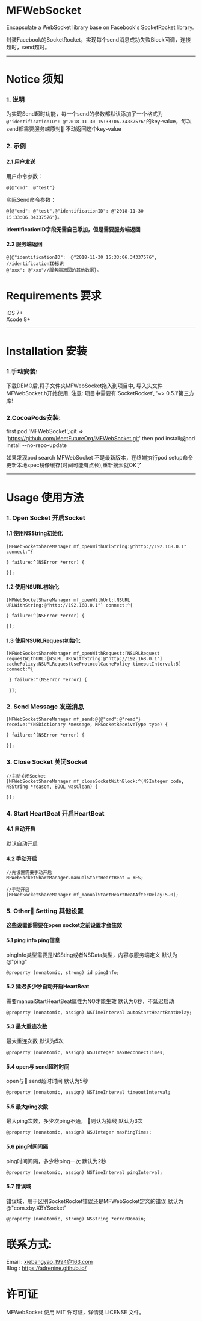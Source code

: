 # MFWebSocket
Encapsulate a WebSocket library base on Facebook's SocketRocket library.

封装Facebook的SocketRocket，实现每个send消息成功失败Block回调，连接超时，send超时。

***

# Notice 须知
### 1. 说明 
为实现Send超时功能，每一个send的参数都默认添加了一个格式为`@"identificationID": @"2018-11-30 15:33:06.34337576"`的key-value，每次send都需要服务端原封 不动返回这个key-value

### 2. 示例
#### 2.1 用户发送
用户命令参数：
```oc
@{@"cmd": @"test"}
```
实际Send命令参数：
```oc
@{@"cmd": @"test",@"identificationID": @"2018-11-30 15:33:06.34337576"}。
```
**identificationID字段无需自己添加，但是需要服务端返回**
#### 2.2 服务端返回
```oc
@{@"identificationID":  @"2018-11-30 15:33:06.34337576",  //identificationID标识
@"xxx": @"xxx"//服务端返回的其他数据}。
```

# Requirements 要求
iOS 7+</br>
Xcode 8+

***

# Installation 安装
### 1.手动安装:
下载DEMO后,将子文件夹MFWebSocket拖入到项目中, 导入头文件MFWebSocket.h开始使用, 注意: 项目中需要有'SocketRocket', '~> 0.5.1'第三方库!

### 2.CocoaPods安装:
first pod 'MFWebSocket',:git => 'https://github.com/MeetFutureOrg/MFWebSocket.git' 
then pod install或pod install --no-repo-update

如果发现pod search MFWebSocket 不是最新版本，在终端执行pod setup命令更新本地spec镜像缓存(时间可能有点长),重新搜索就OK了

***

# Usage 使用方法
### 1. Open Socket 开启Socket
#### 1.1 使用NSString初始化
```oc
[MFWebSocketShareManager mf_openWithUrlString:@"http://192.168.0.1" connect:^{
        
} failure:^(NSError *error) {
        
}];
```

#### 1.2 使用NSURL初始化
```oc
[MFWebSocketShareManager mf_openWithUrl:[NSURL URLWithString:@"http://192.168.0.1"] connect:^{
        
} failure:^(NSError *error) {
        
}];
```
#### 1.3 使用NSURLRequest初始化
```oc
[MFWebSocketShareManager mf_openWithRequest:[NSURLRequest requestWithURL:[NSURL URLWithString:@"http://192.168.0.1"] cachePolicy:NSURLRequestUseProtocolCachePolicy timeoutInterval:5] connect:^{
        
 } failure:^(NSError *error) {
        
 }];
```

### 2. Send Message 发送消息
```oc
[MFWebSocketShareManager mf_send:@{@"cmd":@"read"} receive:^(NSDictionary *message, MFSocketReceiveType type) {
    
} failure:^(NSError *error) {
        
}];

```

### 3. Close Socket 关闭Socket
```oc
//主动关闭Socket
[MFWebSocketShareManager mf_closeSocketWithBlock:^(NSInteger code, NSString *reason, BOOL wasClean) {
        
}];
```

### 4. Start HeartBeat 开启HeartBeat
#### 4.1 自动开启
默认自动开启
#### 4.2 手动开启
```oc
//先设置需要手动开启
MFWebSocketShareManager.manualStartHeartBeat = YES;

//手动开启
[MFWebSocketShareManager mf_manualStartHeartBeatAfterDelay:5.0];

```

### 5. Other  Setting 其他设置
**这些设置都需要在open socket之前设置才会生效**

#### 5.1 ping info ping信息
pingInfo类型需要是NSSting或者NSData类型，内容与服务端定义
默认为@"ping"
```oc
@property (nonatomic, strong) id pingInfo;
```
#### 5.2 延迟多少秒自动开启HeartBeat
需要manualStartHeartBeat属性为NO才能生效
默认为0秒，不延迟启动
```oc
@property (nonatomic, assign) NSTimeInterval autoStartHeartBeatDelay;
```
#### 5.3 最大重连次数
最大重连次数
默认为5次
```oc
@property (nonatomic, assign) NSUInteger maxReconnectTimes;
```
#### 5.4 open与 send超时时间
open与 send超时时间
默认为5秒
```oc
@property (nonatomic, assign) NSTimeInterval timeoutInterval;
```
#### 5.5 最大ping次数
最大ping次数，多少次ping不通， 则认为掉线
默认为3次
```oc
@property (nonatomic, assign) NSUInteger maxPingTimes;
```
#### 5.6 ping时间间隔
ping时间间隔，多少秒ping一次
默认为2秒
```oc
@property (nonatomic, assign) NSTimeInterval pingInterval;
```
#### 5.7 错误域
错误域，用于区别SocketRocket错误还是MFWebSocket定义的错误
默认为@"com.xby.XBYSocket" 
```oc
@property (nonatomic, strong) NSString *errorDomain;
```

# 联系方式:
Email : xiebangyao_1994@163.com</br>
Blog : https://adrenine.github.io/

# 许可证
MFWebSocket 使用 MIT 许可证，详情见 LICENSE 文件。